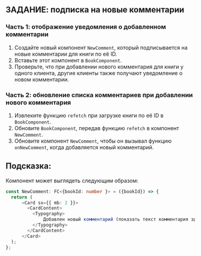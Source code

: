 ## ЗАДАНИЕ: подписка на новые комментарии

### Часть 1: отображение уведомления о добавленном комментарии

1. Создайте новый компонент `NewComment`, который подписывается на новые комментарии для книги по её ID.
2. Вставьте этот компонент в `BookComponent`.
3. Проверьте, что при добавлении нового комментария для книги у одного клиента, другие клиенты также получают уведомление о новом комментарии.

### Часть 2: обновление списка комментариев при добавлении нового комментария

1. Извлеките функцию `refetch` при загрузке книги по её ID в `BookComponent`.
2. Обновите `BookComponent`, передав функцию `refetch` в компонент `NewComment`.
3. Обновите компонент `NewComment`, чтобы он вызывал функцию `onNewComment`, когда добавляется новый комментарий.

## Подсказка:

Компонент может выглядеть следующим образом:

```ts
const NewComment: FC<{bookId: number }> = ({bookId}) => {
  return (
      <Card sx={{ mb: 2 }}>
        <CardContent>
          <Typography>
              Добавлен новый комментарий (показать текст комментария здесь)
          </Typography>
        </CardContent>
      </Card>
  );
};
```
